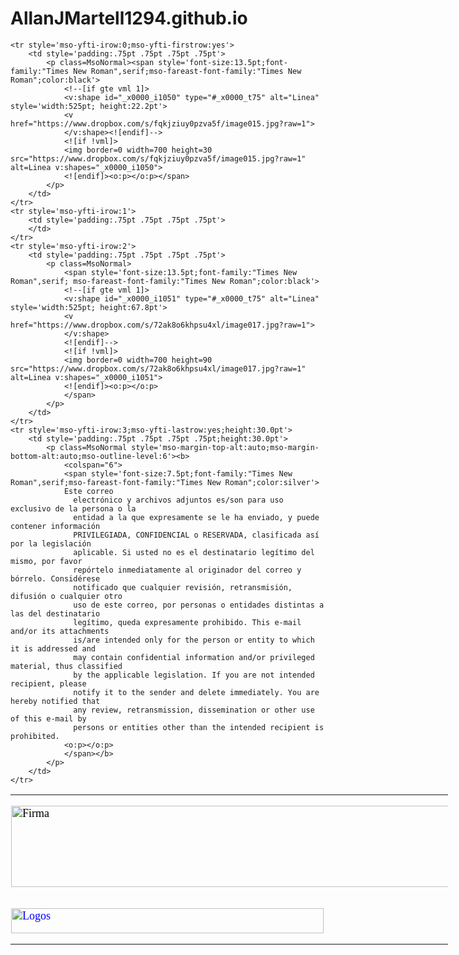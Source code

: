 # AllanJMartell1294.github.io

<table class=MsoNormalTable border=0 cellspacing=3 cellpadding=0 width=700 style='width:525.0pt;mso-cellspacing:1.5pt;mso-yfti-tbllook:1184'>
	<tr style='mso-yfti-irow:0;mso-yfti-firstrow:yes;mso-yfti-lastrow:yes'>
		<td style='padding:.75pt .75pt .75pt .75pt'>
   			<p class=MsoNormal>
	   			<span style='font-size:13.5pt;font-family:"Times New Roman",serif;mso-fareast-font-family:"Times New Roman";color:black'>
				<!--[if gte vml 1]>
				<v:shapetype id="_x0000_t75" coordsize="21600,21600" o:spt="75" o:preferrelative="t" path="m@4@5l@4@11@9@11@9@5xe" filled="f" stroked="f">
   				<v:stroke joinstyle="miter"/>
  				<v:formulas>
    					<v:f eqn="if lineDrawn pixelLineWidth 0"/>
				    	<v:f eqn="sum @0 1 0"/>
				    	<v:f eqn="sum 0 0 @1"/>
				    	<v:f eqn="prod @2 1 2"/>
				    	<v:f eqn="prod @3 21600 pixelWidth"/>
				    	<v:f eqn="prod @3 21600 pixelHeight"/>
				    	<v:f eqn="sum @0 0 1"/>
				    	<v:f eqn="prod @6 1 2"/>
				    	<v:f eqn="prod @7 21600 pixelWidth"/>
				    	<v:f eqn="sum @8 21600 0"/>
				    	<v:f eqn="prod @7 21600 pixelHeight"/>
				    	<v:f eqn="sum @10 21600 0"/>
   				</v:formulas>
   				<v:path o:extrusionok="f" gradientshapeok="t" o:connecttype="rect"/>
   					<o:lock v:ext="edit" aspectratio="t"/>
  				</v:shapetype>
				<v:shape id="_x0000_i1043" type="#_x0000_t75" alt="Firma" style='width:525pt;height:97.2pt'>
   					<!--Aqu� se cargan las im�genes del nombre del propietario de la FIRMA-->
   				<v:imagedata src="Firma_Erick_2022_archivos/image001.jpg" o:href="../../../../../../Firma/HTML/Firma.jpg"/>
  				</v:shape>
				<![endif]-->
				<![if !vml]>
				<img width=700 height=130 src="Firma_Erick_2022_archivos/image002.jpg" alt=Firma v:shapes="_x0000_i1043">
				<![endif]>
				<o:p></o:p>
				</span>
			</p>
  		</td>
 	</tr>
			<p class=MsoNormal>
				<span style='mso-ascii-font-family:Calibri;mso-fareast-font-family:"Times New Roman";mso-hansi-font-family:Calibri;mso-bidi-font-			    		family:Calibri;display:none;mso-hide:all'>
				<o:p>&nbsp;</o:p>
				</span>
			</p>
 	<tr style='mso-yfti-irow:0;mso-yfti-firstrow:yes;mso-yfti-lastrow:yes'>
		<td style='padding:.75pt .75pt .75pt .75pt'>
  			<p class=MsoNormal>
				<span style='font-size:13.5pt;font-family:"Times New Roman",serif;mso-fareast-font-family:"Times New Roman";color:black'>
				<a href="https://www.excelform.mx/">
				<span style='color:blue;text-decoration:none;text-underline:none'>
				<!--[if gte vml 1]>
				<v:shape id="_x0000_i1044" type="#_x0000_t75" alt="Logos" href="https://www.excelform.mx/" style='width:375pt;height:30pt' o:button="t">
					<!--Aqu� se carga la imagen para ingresar a EXCELFORM.COM-->
  				<v href="https://www.dropbox.com/s/aign9n93dnkfapg/image003.jpg?raw=1">
  				</v:shape>
				<![endif]-->
				<![if !vml]>
				<span style='mso-ignore:vglayout'>
				<img src="https://www.dropbox.com/s/aign9n93dnkfapg/image003.jpg?raw=1" border=0 width=500 height=40 alt=Logos v:shapes="_x0000_i1044">
				</span>
				<![endif]></span>
				</a><o:p></o:p>
				</span>
			</p>
  		</td>
  		<td style='padding:.75pt .75pt .75pt .75pt'>
  			<p class=MsoNormal>
				<span style='font-size:13.5pt;font-family:"Times New Roman",serif;mso-fareast-font-family:"Times New Roman";color:black'>
				<a href="https://www.facebook.com/ExcelFormMX">
				<span style='color:blue;text-decoration:none;text-underline:none'>
				<!--[if gte vml 1]>
				<v:shape id="_x0000_i1045" type="#_x0000_t75" alt="Logos" href="https://www.facebook.com/ExcelFormMX" style='width:26.4pt;height:30pt' 					o:button="t">
					<!--Aqu� se carga la imagen para ingresar a FACEBOOK-->
   				<v href="https://www.dropbox.com/s/mw0kjvg9516hhmh/image005.png?raw=1">
  				</v:shape>
				<![endif]-->
				<![if !vml]>
				<span style='mso-ignore:vglayout'>
				<img border=0 width=35 height=40 src="https://www.dropbox.com/s/mw0kjvg9516hhmh/image005.png?raw=1" alt=Logos v:shapes="_x0000_i1045">
				</span>
				<![endif]>
				</span>
				</a><o:p></o:p>
				</span>
			</p>
  		</td>
  		<td style='padding:.75pt .75pt .75pt .75pt'>
  			<p class=MsoNormal>
				<span style='font-size:13.5pt;font-family:"Times New Roman",serif;mso-fareast-font-family:"Times New Roman";color:black'>
				<a href="https://twitter.com/ExcelForm_GL"><span style='color:blue;text-decoration:none;text-underline:none'>
				<!--[if gte vml 1]>
				<v:shape id="_x0000_i1046" type="#_x0000_t75" alt="Logos" href="https://twitter.com/ExcelForm_GL" style='width:26.4pt;height:30pt' 					o:button="t">
						<!--Aqu� se carga la imagen para ingresar a TWITTER-->
   				<v href="https://www.dropbox.com/s/njl9jmcujlbbrtx/image007.png?raw=1">
  				</v:shape>
				<![endif]-->
				<![if !vml]>
				<span style='mso-ignore:vglayout'>
				<img border=0 width=35 height=40 src="https://www.dropbox.com/s/njl9jmcujlbbrtx/image007.png?raw=1" alt=Logos v:shapes="_x0000_i1046">
				</span>
				<![endif]>
				</span>
				</a>
				<o:p></o:p>
				</span>
			</p>
  		</td>
  		<td style='padding:.75pt .75pt .75pt .75pt'>
  			<p class=MsoNormal><span style='font-size:13.5pt;font-family:"Times New Roman",serif;mso-fareast-font-family:"Times New Roman";color:black'>
				<a href="https://www.instagram.com/excelformmx/">
				<span style='color:blue; text-decoration:none;text-underline:none'>
				<!--[if gte vml 1]>
				<v:shape id="_x0000_i1047" type="#_x0000_t75" alt="Logos" href="https://www.instagram.com/excelformmx/" style='width:26.4pt;height:30pt'
   				o:button="t">
						<!--Aqu� se carga la imagen para ingresar a INSTAGRAM-->
   				<v href="https://www.dropbox.com/s/q4rw60wkzfxadf8/image009.png?raw=1">
  				</v:shape>
				<![endif]-->
				<![if !vml]>
				<span style='mso-ignore:vglayout'>
				<img border=0 width=35 height=40 src="https://www.dropbox.com/s/q4rw60wkzfxadf8/image009.png?raw=1" alt=Logos v:shapes="_x0000_i1047">
				</span><![endif]>
				</span>
				</a><o:p></o:p>
				</span>
			</p>
  		</td>
  		<td style='padding:.75pt .75pt .75pt .75pt'>
  			<p class=MsoNormal>
				<span style='font-size:13.5pt;font-family:"Times New Roman",serif;mso-fareast-font-family:"Times New Roman";color:black'>
				<a href="https://www.linkedin.com/company/excelform/"><span style='color:blue;text-decoration:none;text-underline:none'>
				<!--[if gte vml 1]><v:shape id="_x0000_i1048" type="#_x0000_t75" alt="Logos" href="https://www.linkedin.com/company/excelform/" 					style='width:26.4pt;height:30pt' o:button="t">
						<!--Aqu� se carga la imagen para ingresar a LINKEDIN-->
   				<v href="https://www.dropbox.com/s/cf3llc5h9pnm3mp/image011.png?raw=1">
  				</v:shape>
				<![endif]-->
				<![if !vml]>
				<span style='mso-ignore:vglayout'>
				<img border=0 width=35 height=40 src="https://www.dropbox.com/s/cf3llc5h9pnm3mp/image011.png?raw=1" alt=Logos v:shapes="_x0000_i1048">
				</span><![endif]>
				</span>
				</a><o:p></o:p>
				</span>
			</p>
  		</td>
  		<td style='padding:.75pt .75pt .75pt .75pt'>
  			<p class=MsoNormal>
				<span style='font-size:13.5pt;font-family:"Times New Roman",serif;mso-fareast-font-family:"Times New Roman";color:black'>
				<a href="https://www.youtube.com/channel/UCDW0yZ_W-Z7VBCEYZwaTsdg">
				<span style='color:blue;text-decoration:none;text-underline:none'>
				<!--[if gte vml 1]>
				<v:shape id="_x0000_i1049" type="#_x0000_t75" alt="Logos" href="https://www.youtube.com/channel/UCDW0yZ_W-Z7VBCEYZwaTsdg" style='width:26.4pt;
   				height:30pt' o:button="t">
						<!--Aqu� se carga la imagen para ingresar a YOUTUBE-->
   				<v href="https://www.dropbox.com/s/73ct38vy881l73f/image013.png?raw=1">
  				</v:shape>
				<![endif]-->
				<![if !vml]>
				<span style='mso-ignore:vglayout'>
				<img border=0 width=35 height=40 src="https://www.dropbox.com/s/73ct38vy881l73f/image013.png?raw=1" alt=Logos v:shapes="_x0000_i1049">
				</span><![endif]>
				</span>
				</a><o:p></o:p>
				</span>
			</p>
  		</td>
 	</tr>
	
 	<tr style='mso-yfti-irow:0;mso-yfti-firstrow:yes'>
  		<td style='padding:.75pt .75pt .75pt .75pt'>
  			<p class=MsoNormal><span style='font-size:13.5pt;font-family:"Times New Roman",serif;mso-fareast-font-family:"Times New Roman";color:black'>
				<!--[if gte vml 1]>
				<v:shape id="_x0000_i1050" type="#_x0000_t75" alt="Linea" style='width:525pt; height:22.2pt'>
				<v href="https://www.dropbox.com/s/fqkjziuy0pzva5f/image015.jpg?raw=1">
  				</v:shape><![endif]-->
				<![if !vml]>
				<img border=0 width=700 height=30 src="https://www.dropbox.com/s/fqkjziuy0pzva5f/image015.jpg?raw=1" alt=Linea v:shapes="_x0000_i1050">
				<![endif]><o:p></o:p></span>
			</p>
  		</td>
 	</tr>
 	<tr style='mso-yfti-irow:1'>
  		<td style='padding:.75pt .75pt .75pt .75pt'>
		</td>
 	</tr>
 	<tr style='mso-yfti-irow:2'>
  		<td style='padding:.75pt .75pt .75pt .75pt'>
  			<p class=MsoNormal>
				<span style='font-size:13.5pt;font-family:"Times New Roman",serif; mso-fareast-font-family:"Times New Roman";color:black'>
				<!--[if gte vml 1]>
				<v:shape id="_x0000_i1051" type="#_x0000_t75" alt="Linea" style='width:525pt; height:67.8pt'>
				<v href="https://www.dropbox.com/s/72ak8o6khpsu4xl/image017.jpg?raw=1">
				</v:shape>
				<![endif]-->
				<![if !vml]>
				<img border=0 width=700 height=90 src="https://www.dropbox.com/s/72ak8o6khpsu4xl/image017.jpg?raw=1" alt=Linea v:shapes="_x0000_i1051">
				<![endif]><o:p></o:p>
				</span>
			</p>
  		</td>
 	</tr>
 	<tr style='mso-yfti-irow:3;mso-yfti-lastrow:yes;height:30.0pt'>
  		<td style='padding:.75pt .75pt .75pt .75pt;height:30.0pt'>
  			<p class=MsoNormal style='mso-margin-top-alt:auto;mso-margin-bottom-alt:auto;mso-outline-level:6'><b>
				<colspan="6">
				<span style='font-size:7.5pt;font-family:"Times New Roman",serif;mso-fareast-font-family:"Times New Roman";color:silver'>
				Este correo
				  electrónico y archivos adjuntos es/son para uso exclusivo de la persona o la
				  entidad a la que expresamente se le ha enviado, y puede contener información
				  PRIVILEGIADA, CONFIDENCIAL o RESERVADA, clasificada así por la legislación
				  aplicable. Si usted no es el destinatario legítimo del mismo, por favor
				  repórtelo inmediatamente al originador del correo y bórrelo. Considérese
				  notificado que cualquier revisión, retransmisión, difusión o cualquier otro
				  uso de este correo, por personas o entidades distintas a las del destinatario
				  legítimo, queda expresamente prohibido. This e-mail and/or its attachments
				  is/are intended only for the person or entity to which it is addressed and
				  may contain confidential information and/or privileged material, thus classified
				  by the applicable legislation. If you are not intended recipient, please
				  notify it to the sender and delete immediately. You are hereby notified that
				  any review, retransmission, dissemination or other use of this e-mail by
				  persons or entities other than the intended recipient is prohibited.
				<o:p></o:p>
				</span></b>
			</p>
  		</td>
 	</tr>
</table>
			<p class=MsoNormal><o:p>&nbsp;</o:p></p>
			<p class=MsoNormal><o:p>&nbsp;</o:p></p>

